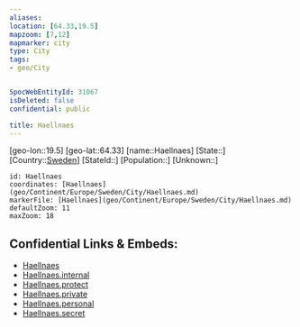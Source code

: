 ```yaml
---
aliases: 
location: [64.33,19.5]
mapzoom: [7,12] 
mapmarker: city 
type: City
tags:
- geo/City


SpocWebEntityId: 31067
isDeleted: false
confidential: public

title: Haellnaes
---
```

[geo-lon::19.5]
[geo-lat::64.33]
[name::Haellnaes]
[State::]
[Country::[Sweden](geo/Continent/Europe/Sweden.md)]
[StateId::]
[Population::]
[Unknown::]


```leaflet
id: Haellnaes
coordinates: [Haellnaes](geo/Continent/Europe/Sweden/City/Haellnaes.md)
markerFile: [Haellnaes](geo/Continent/Europe/Sweden/City/Haellnaes.md)
defaultZoom: 11 
maxZoom: 18
```


## Confidential Links & Embeds: 
- [Haellnaes](../../../../../../_public/geo/Continent/Europe/Sweden/City/Haellnaes.md) 
- [Haellnaes.internal](../../../../../../_internal/geo/Continent/Europe/Sweden/City/Haellnaes.internal.md) 
- [Haellnaes.protect](../../../../../../_protect/geo/Continent/Europe/Sweden/City/Haellnaes.protect.md) 
- [Haellnaes.private](../../../../../../_private/geo/Continent/Europe/Sweden/City/Haellnaes.private.md) 
- [Haellnaes.personal](../../../../../../_personal/geo/Continent/Europe/Sweden/City/Haellnaes.personal.md) 
- [Haellnaes.secret](../../../../../../_secret/geo/Continent/Europe/Sweden/City/Haellnaes.secret.md) 

